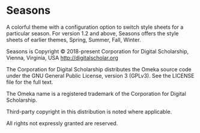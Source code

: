 # Seasons
A colorful theme with a configuration option to switch style sheets for a particular season. For version 1.2 and above, Seasons offers the style sheets of earlier themes, Spring, Summer, Fall, Winter. 

Seasons is Copyright © 2018-present Corporation for Digital Scholarship, Vienna, Virginia, USA http://digitalscholar.org

The Corporation for Digital Scholarship distributes the Omeka source code under the GNU General Public License, version 3 (GPLv3). See the LICENSE file for the full text.

The Omeka name is a registered trademark of the Corporation for Digital Scholarship.

Third-party copyright in this distribution is noted where applicable.

All rights not expressly granted are reserved.
